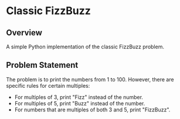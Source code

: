 # Classic FizzBuzz

## Overview
A simple Python implementation of the classic FizzBuzz problem.

## Problem Statement
The problem is to print the numbers from 1 to 100. However, there are specific rules for certain multiples:
- For multiples of 3, print "Fizz" instead of the number.
- For multiples of 5, print "Buzz" instead of the number.
- For numbers that are multiples of both 3 and 5, print "FizzBuzz".
